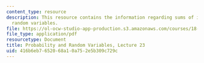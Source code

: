 ```yaml
---
content_type: resource
description: This resource contains the information regarding sums of independent
  random variables.
file: https://ol-ocw-studio-app-production.s3.amazonaws.com/courses/18-440-probability-and-random-variables-spring-2014/416b6eb7652068a10a752e5b309c729c_MIT18_440S14_Lecture23.pdf
file_type: application/pdf
resourcetype: Document
title: Probability and Random Variables, Lecture 23
uid: 416b6eb7-6520-68a1-0a75-2e5b309c729c
---
```

